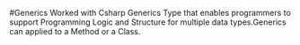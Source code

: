 #Generics
Worked with Csharp Generics Type that enables programmers to support Programming Logic and Structure for multiple data types.Generics can applied to a Method or a Class.
